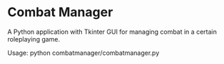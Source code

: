 # Combat Manager
A Python application with Tkinter GUI for managing combat in a certain roleplaying game.  

Usage: python combatmanager/combatmanager.py
